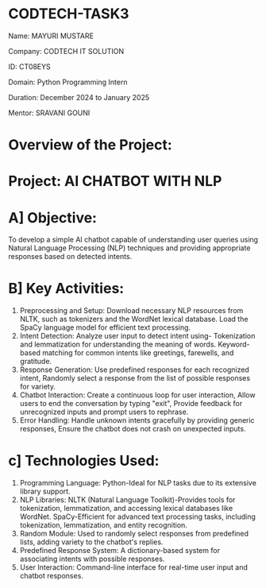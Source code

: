 # CODTECH-TASK3

Name: MAYURI MUSTARE

Company: CODTECH IT SOLUTION

ID: CT08EYS

Domain: Python Programming Intern

Duration: December 2024 to January 2025

Mentor: SRAVANI GOUNI

# Overview of the Project:
# Project: AI CHATBOT WITH NLP
# A] Objective:
To develop a simple AI chatbot capable of understanding user queries using Natural Language Processing (NLP) techniques and providing appropriate responses based on detected intents.

# B] Key Activities:
1. Preprocessing and Setup: Download necessary NLP resources from NLTK, such as tokenizers and the WordNet lexical database. Load the SpaCy language model for efficient text processing.
2. Intent Detection: Analyze user input to detect intent using- Tokenization and lemmatization for understanding the meaning of words. Keyword-based matching for common intents like greetings, farewells, and gratitude.
3. Response Generation: Use predefined responses for each recognized intent, Randomly select a response from the list of possible responses for variety.
4. Chatbot Interaction: Create a continuous loop for user interaction, Allow users to end the conversation by typing "exit", Provide feedback for unrecognized inputs and prompt users to rephrase.
5. Error Handling: Handle unknown intents gracefully by providing generic responses, Ensure the chatbot does not crash on unexpected inputs.

# c] Technologies Used:
1. Programming Language: Python-Ideal for NLP tasks due to its extensive library support.
2. NLP Libraries: NLTK (Natural Language Toolkit)-Provides tools for tokenization, lemmatization, and accessing lexical databases like WordNet. SpaCy-Efficient for advanced text processing tasks, including tokenization, lemmatization, and entity recognition.
3. Random Module: Used to randomly select responses from predefined lists, adding variety to the chatbot's replies.
4. Predefined Response System: A dictionary-based system for associating intents with possible responses.
5. User Interaction: Command-line interface for real-time user input and chatbot responses.
